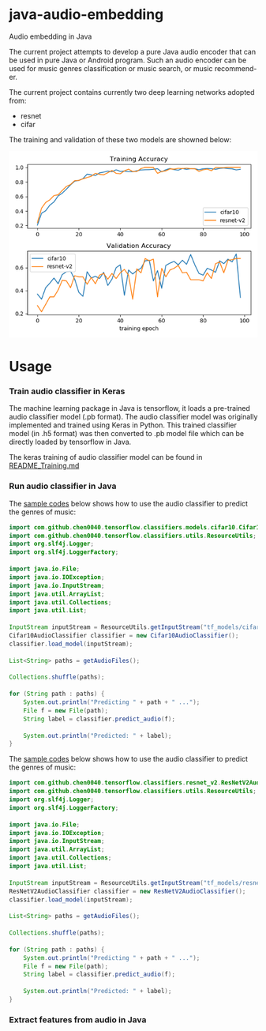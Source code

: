 # java-audio-embedding

Audio embedding in Java

The current project attempts to develop a pure Java audio encoder that can be used in pure Java or Android program. 
Such an audio encoder can be used for music genres classification or music search, or music recommend-er.

The current project contains currently two deep learning networks adopted from:

* resnet
* cifar

The training and validation of these two models are showned below:

![compare-history](keras_audio_classifier/demo/models/training-history-comparison.png)

# Usage

### Train audio classifier in Keras

The machine learning package in Java is tensorflow, it loads a pre-trained audio classifier model (.pb format).
The audio classifier model was originally implemented and trained using Keras in Python. This trained
classifier model (in .h5 format) was then converted to .pb model file which can be directly loaded by tensorflow in Java.

The keras training of audio classifier model can be found in [README_Training.md](README_Training.md)

### Run audio classifier in Java
 
The [sample codes](java_audio_classifier/src/main/java/com/github/chen0040/tensorflow/classifiers/demo/Cifar10AudioClassifierDemo.java) 
below shows how to use the audio classifier to predict the genres of music:

```java
import com.github.chen0040.tensorflow.classifiers.models.cifar10.Cifar10AudioClassifier;
import com.github.chen0040.tensorflow.classifiers.utils.ResourceUtils;
import org.slf4j.Logger;
import org.slf4j.LoggerFactory;

import java.io.File;
import java.io.IOException;
import java.io.InputStream;
import java.util.ArrayList;
import java.util.Collections;
import java.util.List;

InputStream inputStream = ResourceUtils.getInputStream("tf_models/cifar10.pb");
Cifar10AudioClassifier classifier = new Cifar10AudioClassifier();
classifier.load_model(inputStream);

List<String> paths = getAudioFiles();

Collections.shuffle(paths);

for (String path : paths) {
    System.out.println("Predicting " + path + " ...");
    File f = new File(path);
    String label = classifier.predict_audio(f);

    System.out.println("Predicted: " + label);
}
```  

 
The [sample codes](java_audio_classifier/src/main/java/com/github/chen0040/tensorflow/classifiers/demo/ResNetV2AudioClassifierDemo.java) 
below shows how to use the audio classifier to predict the genres of music:

```java
import com.github.chen0040.tensorflow.classifiers.resnet_v2.ResNetV2AudioClassifier;
import com.github.chen0040.tensorflow.classifiers.utils.ResourceUtils;
import org.slf4j.Logger;
import org.slf4j.LoggerFactory;

import java.io.File;
import java.io.IOException;
import java.io.InputStream;
import java.util.ArrayList;
import java.util.Collections;
import java.util.List;

InputStream inputStream = ResourceUtils.getInputStream("tf_models/resnet-v2.pb");
ResNetV2AudioClassifier classifier = new ResNetV2AudioClassifier();
classifier.load_model(inputStream);

List<String> paths = getAudioFiles();

Collections.shuffle(paths);

for (String path : paths) {
    System.out.println("Predicting " + path + " ...");
    File f = new File(path);
    String label = classifier.predict_audio(f);

    System.out.println("Predicted: " + label);
}
```  

### Extract features from audio in Java










